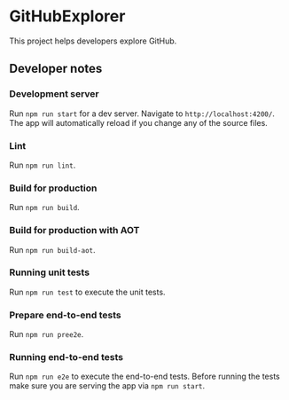 # GitHubExplorer
This project helps developers explore GitHub.

## Developer notes

### Development server
Run `npm run start` for a dev server. Navigate to `http://localhost:4200/`. 
The app will automatically reload if you change any of the source files.

### Lint 
Run `npm run lint`.

### Build for production
Run `npm run build`.

### Build for production with AOT
Run `npm run build-aot`.

### Running unit tests
Run `npm run test` to execute the unit tests.

### Prepare end-to-end tests
Run `npm run pree2e`.

### Running end-to-end tests
Run `npm run e2e` to execute the end-to-end tests.
Before running the tests make sure you are serving the app via `npm run start`.
